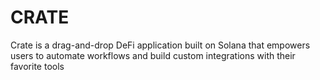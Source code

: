 # CRATE
Crate is a drag-and-drop DeFi application built on Solana that empowers users to automate workflows and build custom integrations with their favorite tools
